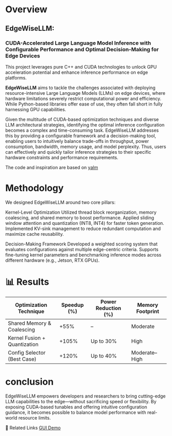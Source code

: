# Overview
## EdgeWiseLLM: 
### CUDA-Accelerated Large Language Model Inference with Configurable Performance and Optimal Decision-Making for Edge Devices
This project leverages pure C++ and CUDA technologies to unlock GPU acceleration potential and enhance inference performance on edge platforms. 

**EdgeWiseLLM** aims to tackle the challenges associated with deploying resource-intensive Large Language Models (LLMs) on edge devices, where hardware limitations severely restrict computational power and efficiency.
While Python-based libraries offer ease of use, they often fall short in fully harnessing GPU capabilities. 

Given the multitude of CUDA-based optimization techniques and diverse LLM architectural strategies, identifying the optimal inference configuration becomes a complex and time-consuming task.
EdgeWiseLLM addresses this by providing a configurable framework and a decision-making tool, enabling users to intuitively balance trade-offs in throughput, power consumption, bandwidth, memory usage, and model perplexity.
Thus, users can effectively and quickly tailor inference strategies to their specific hardware constraints and performance requirements.

The code and inspiration are based on [yalm](https://github.com/andrewkchan/yalm)

# Methodology
We designed EdgeWiseLLM around two core pillars:

Kernel-Level Optimization
Utilized thread block reorganization, memory coalescing, and shared memory to boost performance.
Applied sliding window attention and quantization (INT8, INT4) for faster token generation.
Implemented KV-sink management to reduce redundant computation and maximize cache reusability.

Decision-Making Framework
Developed a weighted scoring system that evaluates configurations against multiple edge-centric criteria.
Supports fine-tuning kernel parameters and benchmarking inference modes across different hardware (e.g., Jetson, RTX GPUs).

# 📊 Results

| Optimization Technique         | Speedup (%) | Power Reduction (%) | Memory Footprint |
|-------------------------------|-------------|----------------------|------------------|
| Shared Memory & Coalescing    | +55%        | –                    | Moderate         |
| Kernel Fusion + Quantization  | +105%       | Up to 30%            | High             |
| Config Selector (Best Case)   | +120%       | Up to 40%            | Moderate–High    |


# conclusion
EdgeWiseLLM empowers developers and researchers to bring cutting-edge LLM capabilities to the edge—without sacrificing speed or flexibility. By exposing CUDA-based tunables and offering intuitive configuration guidance, it becomes possible to balance model performance with real-world resource limits.

🔗 Related Links
[GUI Demo](https://youtu.be/SVmaBCRmV_I)

